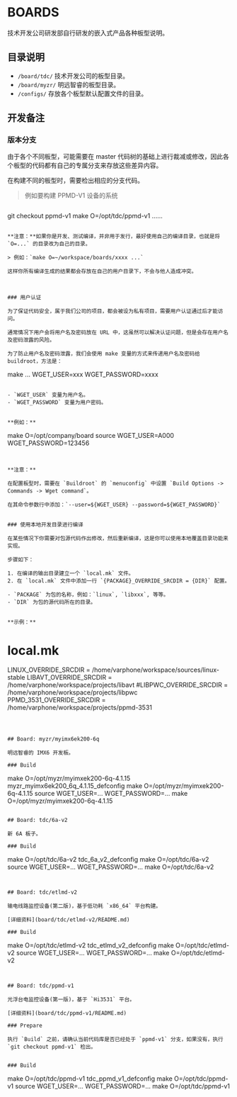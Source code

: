 # BOARDS

技术开发公司研发部自行研发的嵌入式产品各种板型说明。


## 目录说明

- `/board/tdc/` 技术开发公司的板型目录。
- `/board/myzr/` 明远智睿的板型目录。
- `/configs/` 存放各个板型默认配置文件的目录。


## 开发备注

### 版本分支

由于各个不同板型，可能需要在 master 代码树的基础上进行裁减或修改，因此各个板型的代码都有自己的专属分支来存放这些差异内容。

在构建不同的板型时，需要检出相应的分支代码。

> 例如要构建 PPMD-V1 设备的系统

> ```
git checkout ppmd-v1
make O=/opt/tdc/ppmd-v1 ......
```

**注意：**如果你是开发、测试编译，并非用于发行，最好使用自己的编译目录，也就是将 `O=...` 的目录改为自己的目录。

> 例如：`make O=~/workspace/boards/xxxx ...`

这样你所有编译生成的结果都会存放在自己的用户目录下，不会与他人造成冲突。



### 用户认证

为了保证代码安全，属于我们公司的项目，都会被设为私有项目，需要用户认证通过后才能访问。

通常情况下用户会将用户名及密码放在 URL 中，这虽然可以解决认证问题，但是会存在用户名及密码泄露的风险。

为了防止用户名及密码泄露，我们会使用 make 变量的方式来传递用户名及密码给 buildroot，方法是：

```
make ... WGET_USER=xxx WGET_PASSWORD=xxxx
```

- `WGET_USER` 变量为用户名。
- `WGET_PASSWORD` 变量为用户密码。


**例如：**

```
make O=/opt/company/board source WGET_USER=A000 WGET_PASSWORD=123456
```


**注意：**

在配置板型时，需要在 `Buildroot` 的 `menuconfig` 中设置 `Build Options -> Commands -> Wget command`。

在其命令参数行中添加：`--user=${WGET_USER} --password=${WGET_PASSWORD}`


### 使用本地开发目录进行编译

在某些情况下你需要对包源代码作出修改，然后重新编译，这是你可以使用本地覆盖目录功能来实现。

步骤如下：

1. 在编译的输出目录建立一个 `local.mk` 文件。
2. 在 `local.mk` 文件中添加一行 `{PACKAGE}_OVERRIDE_SRCDIR = {DIR}` 配置。

- `PACKAGE` 为包的名称，例如：`linux`, `libxxx`, 等等。
- `DIR` 为包的源代码所在的目录。


**示例：**

```
# local.mk

LINUX_OVERRIDE_SRCDIR = /home/varphone/workspace/sources/linux-stable
LIBAVT_OVERRIDE_SRCDIR = /home/varphone/workspace/projects/libavt
#LIBPWC_OVERRIDE_SRCDIR = /home/varphone/workspace/projects/libpwc
PPMD_3531_OVERRIDE_SRCDIR = /home/varphone/workspace/projects/ppmd-3531

```



## Board: myzr/myimx6ek200-6q

明远智睿的 IMX6 开发板。

### Build

```
make O=/opt/myzr/myimxek200-6q-4.1.15 myzr_myimx6ek200_6q_4.1.15_defconfig
make O=/opt/myzr/myimxek200-6q-4.1.15 source WGET_USER=... WGET_PASSWORD=...
make O=/opt/myzr/myimxek200-6q-4.1.15
```

## Board: tdc/6a-v2

新 6A 板子。

### Build

```
make O=/opt/tdc/6a-v2 tdc_6a_v2_defconfig
make O=/opt/tdc/6a-v2 source WGET_USER=... WGET_PASSWORD=...
make O=/opt/tdc/6a-v2
```


## Board: tdc/etlmd-v2

输电线路监控设备(第二版)，基于低功耗 `x86_64` 平台构建。

[详细资料](board/tdc/etlmd-v2/README.md)

### Build

```
make O=/opt/tdc/etlmd-v2 tdc_etlmd_v2_defconfig
make O=/opt/tdc/etlmd-v2 source WGET_USER=... WGET_PASSWORD=...
make O=/opt/tdc/etlmd-v2
```


## Board: tdc/ppmd-v1

光浮台电监控设备(第一版)，基于 `Hi3531` 平台。

[详细资料](board/tdc/ppmd-v1/README.md)

### Prepare

执行 `Build` 之前，请确认当前代码库是否已经处于 `ppmd-v1` 分支，如果没有，执行 `git checkout ppmd-v1` 检出。


### Build

```
make O=/opt/tdc/ppmd-v1 tdc_ppmd_v1_defconfig
make O=/opt/tdc/ppmd-v1 source WGET_USER=... WGET_PASSWORD=...
make O=/opt/tdc/ppmd-v1
```


